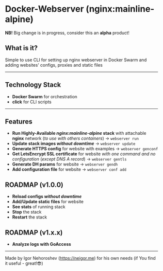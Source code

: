 # Docker-Webserver (nginx:mainline-alpine)

**NB!** Big change is in progress, consider this an **alpha** product!

## What is it?

Simple to use CLI for setting up nginx webserver in Docker Swarm
and adding websites' configs, proxies and static files

----

## Technology Stack

* **Docker Swarm** for orchestration
* **click** for CLI scripts

----

## Features

* **Run Highly-Available *nginx:mainline-alpine* stack** with attachable **nginx** network (*to use with others containers*) -> `webserver run`
* **Update stack images *without downtime*** -> `webserver update`
* **Generate HTTPS config** for website with examples -> `webserver genconf`
* **Get LetsEncrypt SSL certificate** for website *with one command and no configuration* (*except DNS A record*) -> `webserver gentls`
* **Generate DH params** for website -> `webserver gendh`
* **Add configuration file** for website -> `webserver conf add`

ROADMAP (v1.0.0)
----
* **Reload configs *without downtime***
* **Add/Update static files** for website
* **See stats** of running stack
* **Stop** the stack
* **Restart** the stack

ROADMAP (v1.x.x)
----
* **Analyze logs with GoAccess**

----

Made by Igor Nehoroshev (https://neigor.me) for his own needs (if You find it useful - great!😎)